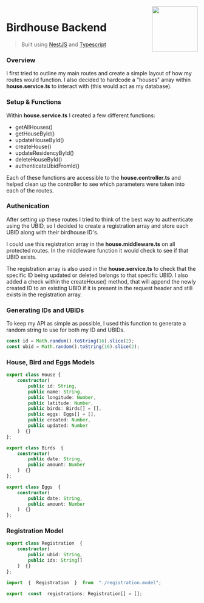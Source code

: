 <img width="120px" src="https://camo.githubusercontent.com/5f54c0817521724a2deae8dedf0c280a589fd0aa9bffd7f19fa6254bb52e996a/68747470733a2f2f6e6573746a732e636f6d2f696d672f6c6f676f2d736d616c6c2e737667" align="right" />

# Birdhouse Backend
> Built using [NestJS](https://nestjs.com/) and [Typescript](https://www.typescriptlang.org/)

### Overview

I first tried to outline my main routes and create a simple layout of how my routes would function. I also decided to hardcode a "houses" array within **house.service.ts** to interact with (this would act as my database).

### Setup & Functions

Within **house.service.ts** I created a few different functions:

 - getAllHouses()
 - getHouseById()
 - updateHouseById()
 - createHouse()
 - updateResidencyById()
 - deleteHouseById()
 - authenticateUbidFromId()

Each of these functions are accessible to the **house.controller.ts** and helped clean up the controller to see which parameters were taken into each of the routes.

### Authenication
After setting up these routes I tried to think of the best way to authenticate using the UBID, so I decided to create a registration array and store each UBID along with their birdhouse ID's.

I could use this registration array in the **house.middleware.ts** on all protected routes. In the middleware function it would check to see if that UBID exists.

The registration array is also used in the **house.service.ts** to check that the specific ID being updated or deleted belongs to that specific UBID. I also added a check within the createHouse() method, that will append the newly created ID to an existing UBID if it is present in the request header and still exists in the registration array.

### Generating IDs and UBIDs
To keep my API as simple as possible, I used this function to generate a random string to use for both my ID and UBIDs.
```typescript
const id = Math.random().toString(16).slice(2);
const ubid = Math.random().toString(16).slice(2);
```

### House, Bird and Eggs Models
```typescript
export class House {
	constructor(
		public id: String,
		public name: String,
		public longitude: Number,
		public latitude: Number,
		public birds: Birds[] = [],
		public eggs: Eggs[] = [],
		public created: Number,
		public updated: Number
	)  {}
};
```
```typescript
export class Birds  {
	constructor(
		public date: String,
		public amount: Number
	)  {}
};
```
```typescript
export class Eggs  {
	constructor(
		public date: String,
		public amount: Number
	)  {}
};
```
### Registration Model
```typescript
export class Registration  {
	constructor(
		public ubid: String,
		public ids: String[]
	)  {}
};
```
```typescript
import  {  Registration  }  from  "./registration.model";

export  const  registrations: Registration[] = [];
```
